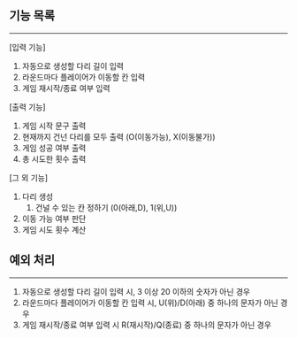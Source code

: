 기능 목록
-------
-------
[입력 기능]
1. 자동으로 생성할 다리 길이 입력
2. 라운드마다 플레이어가 이동할 칸 입력
3. 게임 재시작/종료 여부 입력

[출력 기능]
1. 게임 시작 문구 출력
2. 현재까지 건넌 다리를 모두 출력 (O(이동가능), X(이동불가))
3. 게임 성공 여부 출력
4. 총 시도한 횟수 출력

[그 외 기능]
1. 다리 생성
   1. 건널 수 있는 칸 정하기 (0(아래,D), 1(위,U))
2. 이동 가능 여부 판단
3. 게임 시도 횟수 계산


예외 처리
-------
-------
1. 자동으로 생성할 다리 길이 입력 시, 3 이상 20 이하의 숫자가 아닌 경우
2. 라운드마다 플레이어가 이동할 칸 입력 시, U(위)/D(아래) 중 하나의 문자가 아닌 경우
3. 게임 재시작/종료 여부 입력 시 R(재시작)/Q(종료) 중 하나의 문자가 아닌 경우